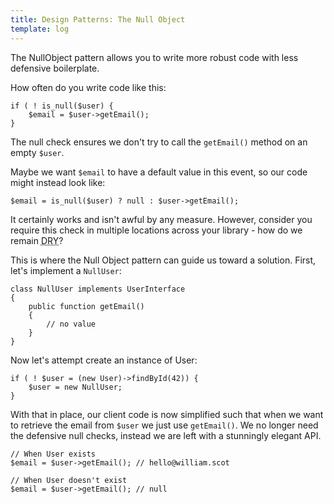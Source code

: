 ```yaml
---
title: Design Patterns: The Null Object
template: log
---
```


The NullObject pattern allows you to write more robust code with less defensive boilerplate.

How often do you write code like this:

    if ( ! is_null($user) {
        $email = $user->getEmail();
    }

The null check ensures we don't try to call the `getEmail()` method on an empty `$user`.

Maybe we want `$email` to have a default value in this event, so our code might instead look like:

    $email = is_null($user) ? null : $user->getEmail();

It certainly works and isn't awful by any measure. However, consider you require this check in multiple locations
across your library - how do we remain <abbr title="Don't Repeat Yourself">DRY</abbr>?

This is where the Null Object pattern can guide us toward a solution. First, let's implement a `NullUser`:

    class NullUser implements UserInterface
    {
        public function getEmail()
        {
            // no value
        }
    }

 Now let's attempt create an instance of User:

    if ( ! $user = (new User)->findById(42)) {
        $user = new NullUser;
    }

With that in place, our client code is now simplified such that when we want to retrieve the email from `$user` we
just use `getEmail()`. We no longer need the defensive null checks, instead we are left with a stunningly elegant API.

    // When User exists
    $email = $user->getEmail(); // hello@william.scot

    // When User doesn't exist
    $email = $user->getEmail(); // null
